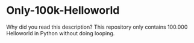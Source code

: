 # Only-100k-Helloworld
Why did you read this description? 
This repository only contains 100.000 Helloworld in Python without doing looping.

